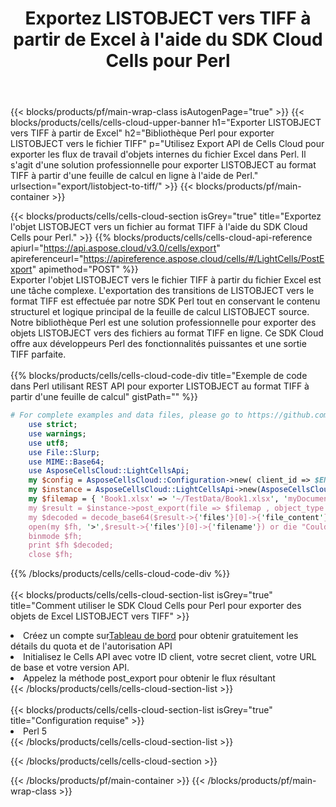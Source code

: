 ﻿---
title:  Exportez LISTOBJECT vers TIFF à partir de Excel à l'aide du SDK Cloud Cells pour Perl
description:  Aspose.Cells Cloud REST API prend en charge l'exportation de fichiers au format {0} vers {1} à l'aide de {2}.
---
{{< blocks/products/pf/main-wrap-class isAutogenPage="true" >}}
{{< blocks/products/cells/cells-cloud-upper-banner h1="Exporter LISTOBJECT vers TIFF à partir de Excel" h2="Bibliothèque Perl pour exporter LISTOBJECT vers le fichier TIFF" p="Utilisez Export API de Cells Cloud pour exporter les flux de travail d\'objets internes du fichier Excel dans Perl. Il s\'agit d\'une solution professionnelle pour exporter LISTOBJECT au format TIFF à partir d\'une feuille de calcul en ligne à l\'aide de Perl." urlsection="export/listobject-to-tiff/" >}}
{{< blocks/products/pf/main-container >}}

{{< blocks/products/cells/cells-cloud-section isGrey="true" title="Exportez l\'objet LISTOBJECT vers un fichier au format TIFF à l\'aide du SDK Cloud Cells pour Perl." >}}
{{% blocks/products/cells/cells-cloud-api-reference apiurl="https://api.aspose.cloud/v3.0/cells/export" apireferenceurl="https://apireference.aspose.cloud/cells/#/LightCells/PostExport" apimethod="POST" %}}
<br/>
Exporter l'objet LISTOBJECT vers le fichier TIFF à partir du fichier Excel est une tâche complexe. L'exportation des transitions de LISTOBJECT vers le format TIFF est effectuée par notre SDK Perl tout en conservant le contenu structurel et logique principal de la feuille de calcul LISTOBJECT source. Notre bibliothèque Perl est une solution professionnelle pour exporter des objets LISTOBJECT vers des fichiers au format TIFF en ligne. Ce SDK Cloud offre aux développeurs Perl des fonctionnalités puissantes et une sortie TIFF parfaite.
<br/>
<br/>
{{% blocks/products/cells/cells-cloud-code-div title="Exemple de code dans Perl utilisant REST API pour exporter LISTOBJECT au format TIFF à partir d\'une feuille de calcul" gistPath="" %}}
  
```perl
# For complete examples and data files, please go to https://github.com/aspose-cells-cloud/aspose-cells-cloud-perl/
    use strict;
    use warnings;
    use utf8; 
    use File::Slurp;
    use MIME::Base64;
    use AsposeCellsCloud::LightCellsApi;
    my $config = AsposeCellsCloud::Configuration->new( client_id => $ENV{'ProductClientId'}, client_secret => $ENV{'ProductClientSecret'});
    my $instance = AsposeCellsCloud::LightCellsApi->new(AsposeCellsCloud::ApiClient->new( $config));
    my $filemap = { 'Book1.xlsx' => '~/TestData/Book1.xlsx', 'myDocument.xlsx' => ~/TestData/myDocument.xlsx'};
    my $result = $instance->post_export(file => $filemap , object_type => 'listobject',format => 'tiff');
    my $decoded = decode_base64($result->{'files'}[0]->{'file_content'});
    open(my $fh, '>',$result->{'files'}[0]->{'filename'}) or die "Could not open file!";
    binmode $fh;
    print $fh $decoded;
    close $fh;
```
   
{{% /blocks/products/cells/cells-cloud-code-div %}}
<br/>
<br/>
{{< blocks/products/cells/cells-cloud-section-list isGrey="true" title="Comment utiliser le SDK Cloud Cells pour Perl pour exporter des objets de Excel LISTOBJECT vers TIFF" >}}
<li> Créez un compte sur<a href="https://dashboard.aspose.cloud/">Tableau de bord</a> pour obtenir gratuitement les détails du quota et de l'autorisation API</li>
<li>Initialisez le Cells API avec votre ID client, votre secret client, votre URL de base et votre version API.</li>
<li>Appelez la méthode post_export pour obtenir le flux résultant</li>
{{< /blocks/products/cells/cells-cloud-section-list >}}
<br/>
<br/>
{{< blocks/products/cells/cells-cloud-section-list isGrey="true" title="Configuration requise" >}}
<li>Perl 5</li>
{{< /blocks/products/cells/cells-cloud-section-list >}}

{{< /blocks/products/cells/cells-cloud-section >}}

{{< /blocks/products/pf/main-container >}}
{{< /blocks/products/pf/main-wrap-class >}}
